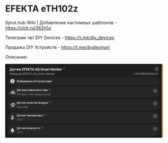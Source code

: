 # EFEKTA eTH102z

Sprut.hub Wiki | Добавление кастомных шаблонов - https://clck.ru/362h5z

Телеграм чат DIY Devices - https://t.me/diy_devices

Продажа DIY Устройств - https://t.me/diydevmart

Описание: 

![EFEKTA AQ Smart Monitor](https://raw.githubusercontent.com/smartboxchannel/EFEKTA-AQ-Smart-Monitor/main/Images/001.png) 
